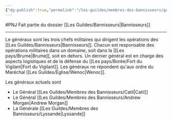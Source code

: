 ```yaml
---
{"dg-publish":true,"permalink":"/les-guildes/membres-des-bannisseurs/generaux/"}
---
```


#PNJ 
Fait partie du dossier [[Les Guildes/Bannisseurs\|Bannisseurs]]

-------

Le généraux sont les trois chefs militaires qui dirigent les opérations des [[Les Guildes/Bannisseurs\|Bannisseurs]]. Chacun est responsable des opérations militaires dans un domaine, soit dans la [[Les pays/Brume\|Brume]], soit en dehors. Un dernier général est en charge des aspects logistiques et de la défense du [[Les pays/Borée/Fort du Vigilant\|Fort du Vigilant]]. Les généraux ne répondent qu'aux ordre du Maréchal [[Les Guildes/Église/Wenoc\|Wenoc]].

Les généraux actuels sont
- Le Général [[Les Guildes/Membres des Bannisseurs/Catil\|Catil]]
- Le Général [[Les Guildes/Membres des Bannisseurs/Andrew Morgan\|Andrew Morgan]]
- La Générale [[Les Guildes/Membres des Bannisseurs/Lyssande\|Lyssande]]